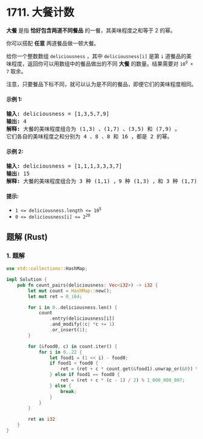 # 1711. 大餐计数
**大餐** 是指 **恰好包含两道不同餐品** 的一餐，其美味程度之和等于 2 的幂。

你可以搭配 **任意** 两道餐品做一顿大餐。

给你一个整数数组 `deliciousness` ，其中 `deliciousness[i]` 是第 `i` 道餐品的美味程度，返回你可以用数组中的餐品做出的不同 **大餐** 的数量。结果需要对 <code>10<sup>9</sup> + 7</code> 取余。

注意，只要餐品下标不同，就可以认为是不同的餐品，即便它们的美味程度相同。

#### 示例 1:
<pre>
<strong>输入:</strong> deliciousness = [1,3,5,7,9]
<strong>输出:</strong> 4
<strong>解释:</strong> 大餐的美味程度组合为 (1,3) 、(1,7) 、(3,5) 和 (7,9) 。
它们各自的美味程度之和分别为 4 、8 、8 和 16 ，都是 2 的幂。
</pre>

#### 示例 2:
<pre>
<strong>输入:</strong> deliciousness = [1,1,1,3,3,3,7]
<strong>输出:</strong> 15
<strong>解释:</strong> 大餐的美味程度组合为 3 种 (1,1) ，9 种 (1,3) ，和 3 种 (1,7) 。
</pre>

#### 提示:
* <code>1 <= deliciousness.length <= 10<sup>5</sup></code>
* <code>0 <= deliciousness[i] <= 2<sup>20</sup></code>

## 题解 (Rust)

### 1. 题解
```Rust
use std::collections::HashMap;

impl Solution {
    pub fn count_pairs(deliciousness: Vec<i32>) -> i32 {
        let mut count = HashMap::new();
        let mut ret = 0_i64;

        for i in 0..deliciousness.len() {
            count
                .entry(deliciousness[i])
                .and_modify(|c| *c += 1)
                .or_insert(1);
        }

        for (&food0, c) in count.iter() {
            for i in 0..22 {
                let food1 = (1 << i) - food0;
                if food1 < food0 {
                    ret = (ret + c * count.get(&food1).unwrap_or(&0)) % 1_000_000_007;
                } else if food1 == food0 {
                    ret = (ret + c * (c - 1) / 2) % 1_000_000_007;
                } else {
                    break;
                }
            }
        }

        ret as i32
    }
}
```
